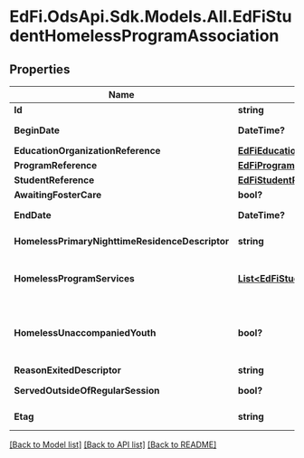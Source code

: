 # EdFi.OdsApi.Sdk.Models.All.EdFiStudentHomelessProgramAssociation
## Properties

Name | Type | Description | Notes
------------ | ------------- | ------------- | -------------
**Id** | **string** |  | 
**BeginDate** | **DateTime?** | The month, day, and year on which the Student first received services. | 
**EducationOrganizationReference** | [**EdFiEducationOrganizationReference**](EdFiEducationOrganizationReference.md) |  | 
**ProgramReference** | [**EdFiProgramReference**](EdFiProgramReference.md) |  | 
**StudentReference** | [**EdFiStudentReference**](EdFiStudentReference.md) |  | 
**AwaitingFosterCare** | **bool?** | State defined definition for awaiting foster care. | [optional] 
**EndDate** | **DateTime?** | The month, day, and year on which the Student exited the Program or stopped receiving services. | [optional] 
**HomelessPrimaryNighttimeResidenceDescriptor** | **string** | The primary nighttime residence of the student at the time the student is identified as homeless. | [optional] 
**HomelessProgramServices** | [**List&lt;EdFiStudentHomelessProgramAssociationHomelessProgramService&gt;**](EdFiStudentHomelessProgramAssociationHomelessProgramService.md) | An unordered collection of studentHomelessProgramAssociationHomelessProgramServices. Indicates the service(s) being provided to the Student by the Homeless Program. | [optional] 
**HomelessUnaccompaniedYouth** | **bool?** | A homeless unaccompanied youth is a youth who is not in the physical custody of a parent or guardian and who fits the McKinney-Vento definition of homeless. Students must be both unaccompanied and homeless to be included as an unaccompanied homeless youth. | [optional] 
**ReasonExitedDescriptor** | **string** | The reason the child left the Program within a school or district. | [optional] 
**ServedOutsideOfRegularSession** | **bool?** | Indicates whether the Student received services during the summer session or between sessions. | [optional] 
**Etag** | **string** | A unique system-generated value that identifies the version of the resource. | [optional] 

[[Back to Model list]](../README.md#documentation-for-models) [[Back to API list]](../README.md#documentation-for-api-endpoints) [[Back to README]](../README.md)

